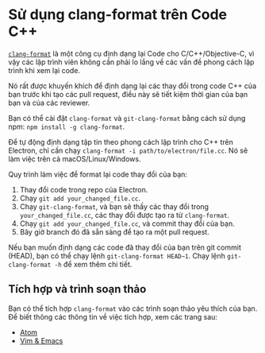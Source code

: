 # Sử dụng clang-format trên Code C++

[`clang-format`](http://clang.llvm.org/docs/ClangFormat.html) là một công cụ định dạng lại Code cho C/C++/Objective-C, vì vậy các lập trình viên không cần phải lo lắng về các vấn đề phong cách lập trình khi xem lại code.

Nó rất được khuyến khích để định dạng lại các thay đổi trong code C++ của bạn trước khi tạo các pull request, điều này sẽ tiết kiệm thời gian của bạn bạn và của các reviewer.

Bạn có thể cài đặt `clang-format` và `git-clang-format` bằng cách sử dụng npm: `npm install -g clang-format`.

Để tự động định dạng tập tin theo phong cách lập trình cho C++ trên Electron, chỉ cần chạy `clang-format -i path/to/electron/file.cc`. Nó sẽ làm việc trên cả macOS/Linux/Windows.

Quy trình làm việc để format lại code thay đổi của bạn:

  1. Thay đổi code trong repo của Electron.
  2. Chạy `git add your_changed_file.cc`.
  3. Chạy `git-clang-format`, và bạn sẽ thấy các thay đổi trong `your_changed_file.cc`, các thay đổi được tạo ra từ `clang-format`.
  4. Chạy `git add your_changed_file.cc`, và commit thay đổi của bạn.
  5. Bây giờ branch đó đã sẳn sàng để tạo ra một pull request.

Nếu bạn muốn định dạng các code đã thay đổi của bạn trên git commit (HEAD), bạn có thể chạy lệnh `git-clang-format HEAD~1`. Chạy lệnh `git-clang-format -h` để xem thêm chi tiết.

## Tích hợp và trình soạn thảo

Bạn có thể tích hợp `clang-format` vào các trình soạn thảo yêu thích của bạn. Để biết thông các thông tin về việc tích hợp, xem các trang sau:

- [Atom](https://atom.io/packages/clang-format)
- [Vim & Emacs](http://clang.llvm.org/docs/ClangFormat.html#vim-integration)